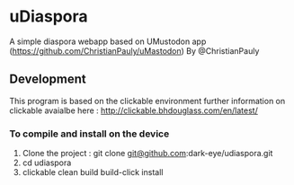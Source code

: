 # uDiaspora

A simple diaspora webapp based on UMustodon app (https://github.com/ChristianPauly/uMastodon) By @ChristianPauly

## Development

This program is based on  the clickable environment  further information on clickable avaialbe here : http://clickable.bhdouglass.com/en/latest/

### To compile  and install on the device
1. Clone the project : git clone git@github.com:dark-eye/udiaspora.git 
1. cd udiaspora
1. clickable clean build build-click install
